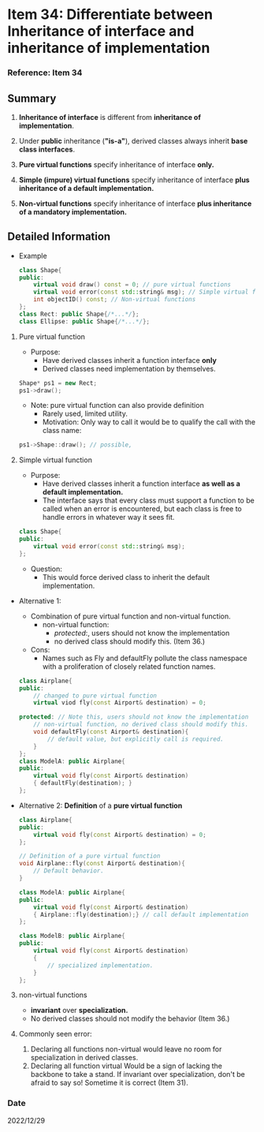# Item 34: Differentiate between Inheritance of interface and inheritance of implementation

### Reference: Item 34

## Summary
1. **Inheritance of interface** is different from **inheritance of implementation**. 
2. Under **public** inheritance (**"is-a"**), derived classes always inherit **base class interfaces**.

3. **Pure virtual functions** specify inheritance of interface **only.**
4. **Simple (impure) virtual functions** specify inheritance of interface **plus inheritance of a default implementation.**
5. **Non-virtual functions** specify inheritance of interface **plus inheritance of a mandatory implementation.**
    
## Detailed Information
- Example
    ~~~c++
    class Shape{
    public:
        virtual void draw() const = 0; // pure virtual functions
        virtual void error(const std::string& msg); // Simple virtual functions
        int objectID() const; // Non-virtual functions
    };
    class Rect: public Shape{/*...*/};
    class Ellipse: public Shape{/*...*/};
    ~~~
1. Pure virtual function
    - Purpose:
        - Have derived classes inherit a function interface **only**
        - Derived classes need implementation by themselves.
    ~~~c++
    Shape* ps1 = new Rect;
    ps1->draw();
    ~~~
    - Note: pure virtual function can also provide definition
        - Rarely used, limited utility.
        - Motivation: Only way to call it would be to qualify the call with the class name:
    ~~~c++
    ps1->Shape::draw(); // possible, 
    ~~~
2. Simple virtual function
    - Purpose:
        - Have derived classes inherit a function interface **as well as a default implementation.**
        - The interface says that every class must support a function to be
called when an error is encountered, but each class is free to handle
errors in whatever way it sees fit.

    ~~~c++
    class Shape{
    public:
        virtual void error(const std::string& msg);
    };
    ~~~
    - Question:
        - This would force derived class to inherit the default implementation.
- Alternative 1:
    - Combination of pure virtual function and non-virtual function.
        - non-virtual function: 
            - *protected*:, users should not know the implementation
            - no derived class should modify this. (Item 36.)
    - Cons:
        - Names such as Fly and defaultFly pollute the class namespace with a proliferation of closely related function names.

    ~~~c++    
    class Airplane{
    public:
        // changed to pure virtual function
        virtual viod fly(const Airport& destination) = 0;

    protected: // Note this, users should not know the implementation
        // non-virtual function, no derived class should modify this.
        void defaultFly(const Airport& destination){
            // default value, but explicitly call is required.
        }
    };
    class ModelA: public Airplane{
    public:
        virtual void fly(const Airport& destination)
        { defaultFly(destination); }
    };
    ~~~

- Alternative 2: **Definition** of a **pure virtual function**
    ~~~c++
    class Airplane{
    public:
        virtual void fly(const Airport& destination) = 0;
    };

    // Definition of a pure virtual function
    void Airplane::fly(const Airport& destination){ 
        // Default behavior.
    }

    class ModelA: public Airplane{
    public:
        virtual void fly(const Airport& destination)
        { Airplane::fly(destination);} // call default implementation
    };

    class ModelB: public Airplane{
    public:
        virtual void fly(const Airport& destination)
        { 
            // specialized implementation.
        }
    };
    ~~~
3. non-virtual functions
    - **invariant** over **specialization.**
    - No derived classes should not modify the behavior (Item 36.)

4. Commonly seen error:
    1. Declaring all functions non-virtual would leave no room for specialization in derived classes.
    2. Declaring all function virtual Would be a sign of lacking the backbone to take a stand. If invariant over specialization, don't be afraid to say so! Sometime it is correct (Item 31). 

### Date
2022/12/29